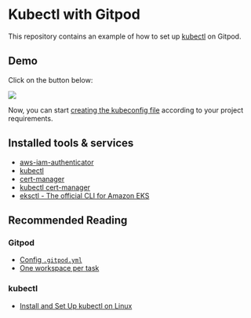 # Kubectl with Gitpod

This repository contains an example of how to set up [kubectl](https://kubernetes.io/docs/tasks/tools/#kubectl) on Gitpod.

## Demo 

Click on the button below:

<a href="https://gitpod.io/#https://github.com/gitpod-io/demo-kubectl-with-gitpod"><img src="https://gitpod.io/button/open-in-gitpod.svg"/></a>

Now, you can start [creating the kubeconfig file](https://kubernetes.io/docs/tasks/tools/install-kubectl-linux/#verify-kubectl-configuration) according to your project requirements.

## Installed tools & services

- [aws-iam-authenticator](https://docs.aws.amazon.com/eks/latest/userguide/install-aws-iam-authenticator.html)
- [kubectl](https://kubernetes.io/docs/tasks/tools/#kubectl)
- [cert-manager](https://github.com/cert-manager/cert-manager)
- [kubectl cert-manager](https://cert-manager.io/docs/usage/kubectl-plugin/)
- [eksctl - The official CLI for Amazon EKS](https://github.com/weaveworks/eksctl)


## Recommended Reading

### Gitpod

- [Config `.gitpod.yml`](https://www.gitpod.io/docs/config-gitpod-file)
- [One workspace per task](https://www.gitpod.io/docs/workspaces)

### kubectl
- [Install and Set Up kubectl on Linux](https://kubernetes.io/docs/tasks/tools/install-kubectl-linux/)
